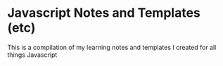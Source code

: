 <h1>Javascript Notes and Templates (etc)</h1>
<p>This is a compilation of my learning notes and templates I created for all things Javascript</p>